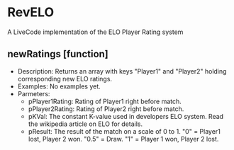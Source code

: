 RevELO
======

A LiveCode implementation of the ELO Player Rating system




newRatings [function]
-------------
+   Description: Returns an array with keys "Player1" and "Player2" holding corresponding new ELO ratings.
+   Examples: No examples yet.
+   Parmeters: 
    +   pPlayer1Rating: Rating of Player1 right before match.
    +   pPlayer2Rating: Rating of Player2 right before match.
    +   pKVal: The constant K-value used in developers ELO system. Read the wikipedia article on ELO for details.
    +   pResult: The result of the match on a scale of 0 to 1. "0" = Player1 lost, Player 2 won. "0.5" = Draw. "1" = Player 1 won, Player 2 lost.


